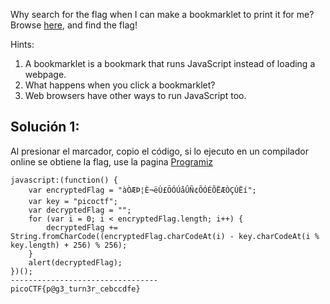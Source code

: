 Why search for the flag when I can make a bookmarklet to print it for me?Browse [here](http://titan.picoctf.net:56349/), and find the flag!

Hints:
1. A bookmarklet is a bookmark that runs JavaScript instead of loading a webpage.
2. What happens when you click a bookmarklet?
3. Web browsers have other ways to run JavaScript too.

## Solución 1:
Al presionar el marcador, copio el código, si lo ejecuto en un compilador online se obtiene la flag, use la pagina [Programiz](https://www.programiz.com/javascript/online-compiler/)
```
javascript:(function() {
    var encryptedFlag = "àÒÆÞ¦È¬ëÙ£ÖÓÚåÛÑ¢ÕÓÉÕËÆÒÇÚËí";
    var key = "picoctf";
    var decryptedFlag = "";
    for (var i = 0; i < encryptedFlag.length; i++) {
        decryptedFlag += String.fromCharCode((encryptedFlag.charCodeAt(i) - key.charCodeAt(i % key.length) + 256) % 256);
    }
    alert(decryptedFlag);
})();
---------------------------------
picoCTF{p@g3_turn3r_cebccdfe}
```